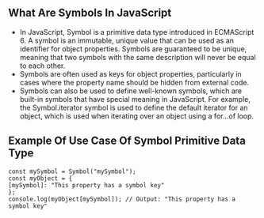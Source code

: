 ## What Are Symbols In JavaScript

- In JavaScript, Symbol is a primitive data type introduced in ECMAScript 6. A symbol is an immutable, unique value that can be used as an identifier for object properties. Symbols are guaranteed to be unique, meaning that two symbols with the same description will never be equal to each other.
- Symbols are often used as keys for object properties, particularly in cases where the property name should be hidden from external code.
- Symbols can also be used to define well-known symbols, which are built-in symbols that have special meaning in JavaScript. For example, the Symbol.iterator symbol is used to define the default iterator for an object, which is used when iterating over an object using a for...of loop.

## Example Of Use Case Of Symbol Primitive Data Type

```
const mySymbol = Symbol("mySymbol");
const myObject = {
[mySymbol]: "This property has a symbol key"
};
console.log(myObject[mySymbol]); // Output: "This property has a symbol key"
```
